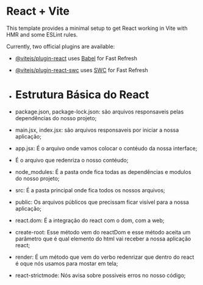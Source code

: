 # React + Vite

This template provides a minimal setup to get React working in Vite with HMR and some ESLint rules.

Currently, two official plugins are available:

- [@vitejs/plugin-react](https://github.com/vitejs/vite-plugin-react/blob/main/packages/plugin-react/README.md) uses [Babel](https://babeljs.io/) for Fast Refresh
- [@vitejs/plugin-react-swc](https://github.com/vitejs/vite-plugin-react-swc) uses [SWC](https://swc.rs/) for Fast Refresh

- # Estrutura Básica do React

- package.json, package-lock.json: são arquivos responsaveis pelas dependências do nosso projeto;
- main.jsx, index.jsx: são arquivos responsaveis por iniciar a nossa aplicação;
- app.jsx: É o arquivo onde vamos colocar o contéudo da nossa interface;
- É o arquivo que redenriza o nosso contéudo;
- node_modules: É a pasta onde fica todas as dependências e modulos do nosso projeto;
- src: É a pasta principal onde fica todos os nossos arquivos;
- public: Os arquivos públicos que precissam ficar visível para a nossa aplicação;
- react.dom: É a integração do react com o dom, com a web;
- create-root: Esse método vem do reactDom e esse método aceita um parâmetro que é qual elemento do html vai receber a nossa aplicação react;
- render: É um método que vem do verbo redenrizar que dentro do react é oque nós usamos para mostar em tela;
- react-strictmode: Nós avisa sobre possiveis erros no nosso código;
